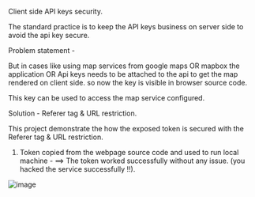 Client side API keys security.

The standard practice is to keep the API keys business on server side to avoid the api key secure.

Problem statement -

But in cases like using map services from google maps OR mapbox the application OR Api keys needs to be attached to the api to get the map rendered on client side. so now the key is visible in browser source code.

This key can be used to access the map service configured.

Solution -
Referer tag & URL restriction.

This project demonstrate the how the exposed token is secured with the Referer tag & URL restriction.

1. Token copied from the webpage source code and used to run local machine - 
==> The token worked successfully without any issue. (you hacked the service successfully !!).

![image](https://user-images.githubusercontent.com/8684384/83683488-79d5b880-a5b3-11ea-8ad1-86a1766c9c61.png)


